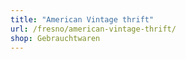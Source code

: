 ```yaml
---
title: "American Vintage thrift"
url: /fresno/american-vintage-thrift/
shop: Gebrauchtwaren
---
```

